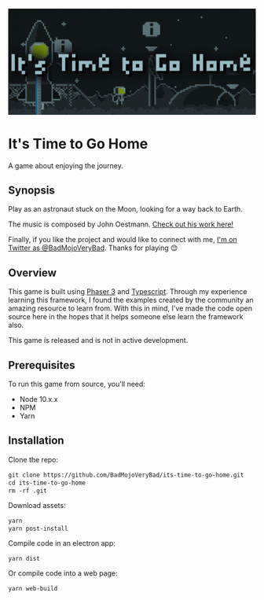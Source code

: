 ![Hero Image](https://raw.githubusercontent.com/BadMojoVeryBad/its-time-to-go-home/master/marketing/promo_cover_alt.png)


# It's Time to Go Home
A game about enjoying the journey.

## Synopsis
Play as an astronaut stuck on the Moon, looking for a way back to Earth.

The music is composed by John Oestmann. [Check out his work here!](https://www.youtube.com/channel/UC_i11eAdIZUMqPG3dKrhd7g)

Finally, if you like the project and would like to connect with me, [I'm on Twitter as @BadMojoVeryBad](https://twitter.com/BadMojoVeryBad). Thanks for playing 😊

## Overview
This game is built using [Phaser 3](https://phaser.io) and [Typescript](https://www.typescriptlang.org/). Through my experience learning this framework, I found
the examples created by the community an amazing resource to learn from. With this in mind,
I've made the code open source here in the hopes that it helps someone else learn the
framework also.

This game is released and is not in active development.

## Prerequisites
To run this game from source, you'll need:
* Node 10.x.x
* NPM
* Yarn

## Installation
Clone the repo:
```
git clone https://github.com/BadMojoVeryBad/its-time-to-go-home.git
cd its-time-to-go-home
rm -rf .git
```

Download assets:
```
yarn
yarn post-install
```

Compile code in an electron app:
```
yarn dist
```

Or compile code into a web page:
```
yarn web-build
```
